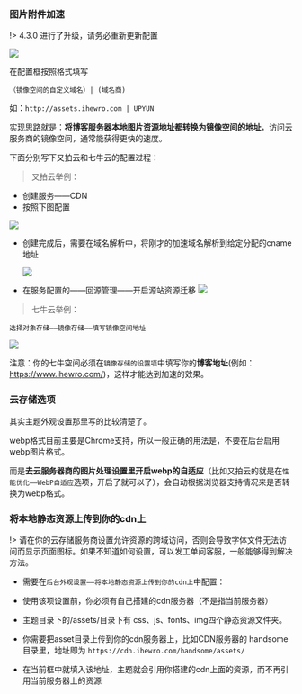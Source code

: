 ### 图片附件加速

!> 4.3.0 进行了升级，请务必重新更新配置

![](https://ws3.sinaimg.cn/large/006tKfTcly1frk5olgebaj31kw0kz75v.jpg)

在配置框按照格式填写

`（镜像空间的自定义域名）| (域名商)`

如：`http://assets.ihewro.com | UPYUN`

实现思路就是：**将博客服务器本地图片资源地址都转换为镜像空间的地址**，访问云服务商的镜像空间，通常能获得更快的速度。

下面分别写下又拍云和七牛云的配置过程：

> 又拍云举例：


* 创建服务——CDN
*  按照下图配置

![](https://ws1.sinaimg.cn/large/006tKfTcly1frk6664mfkj31hk0z6q4u.jpg)

* 创建完成后，需要在域名解析中，将刚才的加速域名解析到给定分配的cname地址

  ![](https://ws1.sinaimg.cn/large/006tKfTcly1frk67z8ozmj31cw0ms3zk.jpg)
  
* 在服务配置的——回源管理——开启源站资源迁移
![](https://ws4.sinaimg.cn/large/006tKfTcly1frk6a73sr5j31kc16ogn6.jpg)
  

> 七牛云举例：

```
选择对象存储——镜像存储——填写镜像空间地址
```
![](https://ws4.sinaimg.cn/large/006tKfTcly1frk6exdylsj31kw12sdn6.jpg)

注意：你的七牛空间必须在`镜像存储的设置项`中填写你的**博客地址**(例如：https://www.ihewro.com/)，这样才能达到加速的效果。

### 云存储选项

其实主题外观设置那里写的比较清楚了。

webp格式目前主要是Chrome支持，所以一般正确的用法是，不要在后台启用webp图片格式。

而是**去云服务器商的图片处理设置里开启webp的自适应**（比如又拍云的就是在`性能优化——WebP自适应`选项，开启了就可以了），会自动根据浏览器支持情况来是否转换为webp格式。

### 将本地静态资源上传到你的cdn上

!> 请在你的云存储服务商设置允许资源的跨域访问，否则会导致字体文件无法访问而显示页面图标。如果不知道如何设置，可以发工单问客服，一般能够得到解决方法。

* 需要在`后台外观设置——将本地静态资源上传到你的cdn上`中配置：

* 使用该项设置前，你必须有自己搭建的cdn服务器（不是指当前服务器）

* 主题目录下的/assets/目录下有 css、js、fonts、img四个静态资源文件夹。

* 你需要把asset目录上传到你的cdn服务器上，比如CDN服务器的 handsome目录里，地址即为 `https://cdn.ihewro.com/handsome/assets/`

* 在当前框中就填入该地址，主题就会引用你搭建的cdn上面的资源，而不再引用当前服务器上的资源

